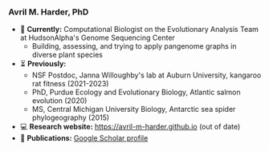 ### Avril M. Harder, PhD 
- 🧬 **Currently:** Computational Biologist on the Evolutionary Analysis Team at HudsonAlpha's Genome Sequencing Center </br>
  - Building, assessing, and trying to apply pangenome graphs in diverse plant species
- ⏳ **Previously:**
  - NSF Postdoc, Janna Willoughby's lab at Auburn University, kangaroo rat fitness (2021-2023)
  - PhD, Purdue Ecology and Evolutionary Biology, Atlantic salmon evolution (2020)
  - MS, Central Michigan University Biology, Antarctic sea spider phylogeography (2015)
- 💻 **Research website:** https://avril-m-harder.github.io (out of date)
- 📑 **Publications:** [Google Scholar profile](https://scholar.google.com/citations?user=uyxk3voAAAAJ&hl=en)
